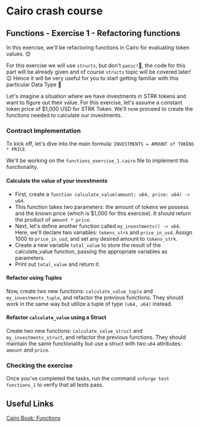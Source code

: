# Cairo crash course 

## Functions - Exercise 1 - Refactoring functions
In this exercise, we'll be refactoring functions in Cairo for evaluating token values. 😊

For this exercise we will use `structs`, but don't `panic!`😬, the code for this part will be already given and of course `structs` topic will be covered later!😉 Hence it will be very useful for you to start getting familiar with this particular Data Type 💪

Let's imagine a situation where we have investments in STRK tokens and want to figure out their value. For this exercise, let's assume a constant token price of $1,000 USD for STRK Token. We'll now proceed to create the functions needed to calculate our investments.

### Contract Implementation
To kick off, let's dive into the main formula:
`INVESTMENTS = AMOUNT of TOKENS * PRICE`

We'll be working on the `functions_exercise_1.cairo` file to implement this functionality.

#### Calculate the value of your investments
- First, create a `function calculate_value(amount: u64, price: u64) -> u64`. 
- This function takes two parameters: the amount of tokens we possess and the known price (which is $1,000 for this exercise). It should return the product of `amount * price`.
- Next, let's define another function called `my_investments() -> u64`. Here, we'll declare two variables: `tokens_strk` and `price_in_usd`. Assign 1000 to `price_in_usd`, and set any desired amount to `tokens_strk`.
- Create a new variable `total_value` to store the result of the calculate_value function, passing the appropriate variables as parameters.
- Print out `total_value` and return it.

#### Refactor using Tuples 
Now, create two new functions: `calculate_value_tuple` and `my_investments_tuple`, and refactor the previous functions. They should work in the same way but utilize a tuple of type `(u64, u64)` instead.

#### Refactor `calculate_value` using a Struct
Create two new functions: `calculate_value_struct` and `my_investments_struct`, and refactor the previous functions. They should maintain the same functionality but use a struct with two `u64` attributes: `amount` and `price`.

### Checking the exercise
Once you've completed the tasks, run the command `snforge test functions_1` to verify that all tests pass.

## Useful Links
[Cairo Book: Functions](https://book.cairo-lang.org/ch02-03-functions.html)